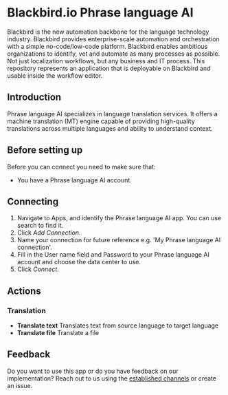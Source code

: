 # Blackbird.io Phrase language AI

Blackbird is the new automation backbone for the language technology industry. Blackbird provides enterprise-scale automation and orchestration with a simple no-code/low-code platform. Blackbird enables ambitious organizations to identify, vet and automate as many processes as possible. Not just localization workflows, but any business and IT process. This repository represents an application that is deployable on Blackbird and usable inside the workflow editor.

## Introduction

<!-- begin docs -->

Phrase language AI specializes in language translation services. It offers a  machine translation (MT) engine capable of providing high-quality translations across multiple languages and ability to understand context.

## Before setting up

Before you can connect you need to make sure that:

- You have a Phrase language AI account.

## Connecting

1. Navigate to Apps, and identify the Phrase language AI app. You can use search to find it.
2. Click _Add Connection_.
3. Name your connection for future reference e.g. 'My Phrase language AI connection'.
4. Fill in the User name field and Password to your Phrase language AI account and choose the data center to use.
5. Click _Connect_.

## Actions

### Translation 

- **Translate text** Translates text from source language to target language
- **Translate file** Translate a file

## Feedback

Do you want to use this app or do you have feedback on our implementation? Reach out to us using the [established channels](https://www.blackbird.io/) or create an issue.

<!-- end docs -->
